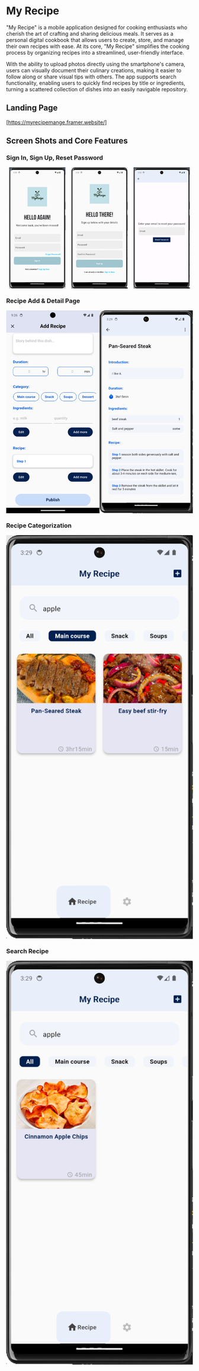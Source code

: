 # My Recipe

"My Recipe" is a mobile application designed for cooking enthusiasts who cherish the art of crafting and sharing delicious meals. It serves as a personal digital cookbook that allows users to create, store, and manage their own recipes with ease. At its core, "My Recipe" simplifies the cooking process by organizing recipes into a streamlined, user-friendly interface.

With the ability to upload photos directly using the smartphone's camera, users can visually document their culinary creations, making it easier to follow along or share visual tips with others. The app supports search functionality, enabling users to quickly find recipes by title or ingredients, turning a scattered collection of dishes into an easily navigable repository.

## Landing Page
[https://myrecipemange.framer.website/]

## Screen Shots and Core Features

### Sign In, Sign Up, Reset Password

<div style="display: flex; justify-content: space-around;">
  <img src="asset/sign in.png" alt="Sign In" style="width: 30%;">
  <img src="asset/sign up.png" alt="Sign Up" style="width: 30%;">
  <img src="asset/reset pwd.png" alt="Reset Password" style="width: 30%;">
</div>

### Recipe Add & Detail Page

<div style="display: flex; justify-content: space-around;">
  <img src="asset/add recipe.png" alt="Add Recipe" style="width: 50%;">
  <img src="asset/detail recipe.png" alt="Detail Recipe" style="width: 50%;">
</div>


### Recipe Categorization

<div style="width: 100%; display: flex; justify-content: center;">
  <img src="asset/category.png" alt="Category" style="width: 100%; max-width: 1440px;">
</div>


### Search Recipe

<div style="width: 100%; display: flex; justify-content: center;">
  <img src="asset/search.png" alt="Category" style="width: 100%; max-width: 1440px;">
</div>
